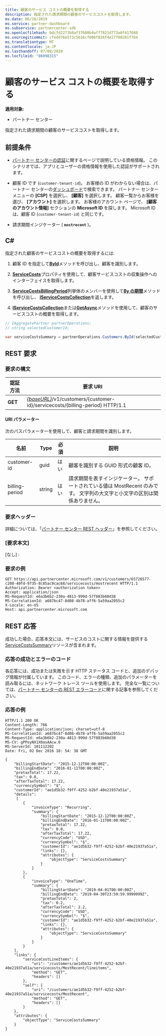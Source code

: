 ```yaml
---
title: 顧客のサービス コストの概要を取得する
description: 指定された請求期間の顧客のサービスコストを取得します。
ms.date: 06/10/2019
ms.service: partner-dashboard
ms.subservice: partnercenter-sdk
ms.openlocfilehash: bdcfd2273b8af37680b4aff7821d773a0f417688
ms.sourcegitcommit: cfedd76e573c5616cf006f826f4e27f08281f7b4
ms.translationtype: MT
ms.contentlocale: ja-JP
ms.lasthandoff: 07/08/2020
ms.locfileid: "86098315"
---
```

# <a name="get-a-customers-service-costs-summary"></a>顧客のサービス コストの概要を取得する

**適用対象:**

- パートナー センター

指定された請求期間の顧客のサービスコストを取得します。

## <a name="prerequisites"></a>前提条件

- [パートナー センターの認証](partner-center-authentication.md)に関するページで説明している資格情報。 このシナリオでは、アプリとユーザーの資格情報を使用した認証がサポートされます。

- 顧客 ID です (`customer-tenant-id`)。 お客様の ID がわからない場合は、パートナー センターの[ダッシュボード](https://partner.microsoft.com/dashboard)で検索できます。 パートナー センター メニューの **[CSP]** を選択し、 **[顧客]** を選択します。 顧客一覧からお客様を選び、 **[アカウント]** を選択します。 お客様のアカウント ページで、 **[顧客のアカウント情報]** セクションの **Microsoft ID** を探します。 Microsoft ID は、顧客 ID (`customer-tenant-id`) と同じです。

- 請求期間インジケーター ( **`mostrecent`** )。

## <a name="c"></a>C\#

指定された顧客のサービスコストの概要を取得するには:

1. 顧客 ID を指定して[**ById**](https://docs.microsoft.com/dotnet/api/microsoft.store.partnercenter.customers.icustomercollection.byid)メソッドを呼び出し、顧客を識別します。

2. [**ServiceCosts**](https://docs.microsoft.com/dotnet/api/microsoft.store.partnercenter.customers.icustomer.servicecosts)プロパティを使用して、顧客サービスコストの収集操作へのインターフェイスを取得します。

3. [**ServiceCostsBillingPeriod**](https://docs.microsoft.com/dotnet/api/microsoft.store.partnercenter.models.servicecosts.servicecostsbillingperiod)列挙体のメンバーを使用して[**By の期間**](https://docs.microsoft.com/dotnet/api/microsoft.store.partnercenter.customers.servicecosts.icustomerservicecostscollection.bybillingperiod)メソッドを呼び出し、 [**IServiceCostsCollection**](https://docs.microsoft.com/dotnet/api/microsoft.store.partnercenter.customers.servicecosts.iservicecostscollection)を返します。

4. [**IServiceCostsCollection**](https://docs.microsoft.com/dotnet/api/microsoft.store.partnercenter.customers.servicecosts.iservicecostsummary.get)または[**GetAsync**](https://docs.microsoft.com/dotnet/api/microsoft.store.partnercenter.customers.servicecosts.iservicecostsummary.getasync)メソッドを使用して、顧客のサービスコストの概要を取得します。

``` csharp
// IAggregatePartner partnerOperations;
// string selectedCustomerId;

var serviceCostsSummary = partnerOperations.Customers.ById(selectedCustomerId).ServiceCosts.ByBillingPeriod(ServiceCostsBillingPeriod.MostRecent).Summary.Get();
```

## <a name="rest-request"></a>REST 要求

### <a name="request-syntax"></a>要求の構文

| 認証方法  | 要求 URI                                                                                                   |
|---------|---------------------------------------------------------------------------------------------------------------|
| **GET** | [*{baseURL}*](partner-center-rest-urls.md)/v1/customers/{customer-id}/servicecosts/{billing-period} HTTP/1.1 |

#### <a name="uri-parameters"></a>URI パラメーター

次のパスパラメーターを使用して、顧客と請求期間を識別します。

| 名前           | Type   | 必須 | 説明                                                                                                                      |
|----------------|--------|----------|----------------------------------------------------------------------------------------------------------------------------------|
| customer-id    | guid   | はい      | 顧客を識別する GUID 形式の顧客 ID。                                                                       |
| billing-period | string | はい      | 請求期間を表すインジケーター。 サポートされている値は MostRecent のみです。 文字列の大文字と小文字の区別は関係ありません。 |

### <a name="request-headers"></a>要求ヘッダー

詳細については、「[パートナー センター REST ヘッダー](headers.md)」を参照してください。

### <a name="request-body"></a>[要求本文]

[なし] :

### <a name="request-example"></a>要求の例

```http
GET https://api.partnercenter.microsoft.com/v1/customers/65726577-c208-40fd-9735-8c85ac9cac68/servicecosts/mostrecent HTTP/1.1
Authorization: Bearer <authorization token>
Accept: application/json
MS-RequestId: e6a3b6b2-230a-4813-999d-57f883b60d38
MS-CorrelationId: a687bc47-8d08-4b78-aff6-5a59aa2055c2
X-Locale: en-US
Host: api.partnercenter.microsoft.com
```

## <a name="rest-response"></a>REST 応答

成功した場合、応答本文には、サービスのコストに関する情報を提供する[ServiceCostsSummary](service-costs-resources.md)リソースが含まれます。

### <a name="response-success-and-error-codes"></a>応答の成功とエラーのコード

各応答には、成功または失敗を示す HTTP ステータス コードと、追加のデバッグ情報が付属しています。 このコード、エラーの種類、追加のパラメーターを読み取るには、ネットワーク トレース ツールを使用します。 完全な一覧については、[パートナー センターの REST エラーコード](error-codes.md)に関する記事を参照してください。

### <a name="response-example"></a>応答の例

```http
HTTP/1.1 200 OK
Content-Length: 766
Content-Type: application/json; charset=utf-8
MS-CorrelationId: a687bc47-8d08-4b78-aff6-5a59aa2055c2
MS-RequestId: e6a3b6b2-230a-4813-999d-57f883b60d38
MS-CV: gPPoyNX1X0asAAcw.0
MS-ServerId: 101112202
Date: Fri, 02 Dec 2016 18: 54: 38 GMT

{
    "billingStartDate": "2015-12-12T00:00:00Z",
    "billingEndDate": "2016-01-11T00:00:00Z",
    "pretaxTotal": 17.22,
    "tax": 0.0,
    "afterTaxTotal": 17.22,
    "currencySymbol": "$",
    "customerId": "ae1d5b32-f9ff-4252-b2bf-40e21937a51a",
    "details":
     [
        {
            "invoiceType": "Recurring",
            "summary": {
                "billingStartDate": "2015-12-12T00:00:00Z",
                "billingEndDate": "2016-01-11T00:00:00Z",
                "pretaxTotal": 17.22,
                "tax": 0.0,
                "afterTaxTotal": 17.22,
                "currencyCode": "USD",
                "currencySymbol": "$",
                "customerId": "ae1d5b32-f9ff-4252-b2bf-40e21937a51a",
                "links": {},
                "attributes": {
                    "objectType": "ServiceCostsSummary"
                }
            }
        },
        {
            "invoiceType": "OneTime",
            "summary": {
                "billingStartDate": "2019-04-01T00:00:00Z",
                "billingEndDate": "2019-04-30T23:59:59.9999999Z",
                "pretaxTotal": 2,
                "tax": 0.2,
                "afterTaxTotal": 2.2,
                "currencyCode": "USD",
                "currencySymbol": "$",
                "customerId": "ae1d5b32-f9ff-4252-b2bf-40e21937a51a",
                "links": {},
                "attributes": {
                    "objectType": "ServiceCostsSummary"
                }
            }
        }
    ],
    "links": {
        "serviceCostLineItems": {
            "uri": "/customers/ae1d5b32-f9ff-4252-b2bf-40e21937a51a/servicecosts/MostRecent/lineitems",
            "method": "GET",
            "headers": []
        },
        "self": {
            "uri": "/customers/ae1d5b32-f9ff-4252-b2bf-40e21937a51a/servicecosts/MostRecent",
            "method": "GET",
            "headers": []
        }
    },
    "attributes": {
        "objectType": "ServiceCostsSummary"
    }
}
```
